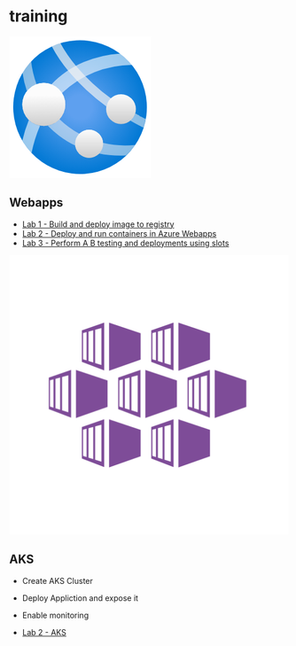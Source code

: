 # training 
![webapp](./img/webapps.png)
## Webapps  
- [Lab 1 - Build and deploy image to registry ](webapps/Registry.md)
- [Lab 2 - Deploy and run containers in Azure Webapps ](webapps/webappdeploy.md)
- [Lab 3 - Perform A B testing and deployments using slots  ](webapps/deploymentslots.md)


![webapp](./img/aks.png)
## AKS
 - Create AKS Cluster 
 - Deploy Appliction and expose it 
 - Enable monitoring 

- [Lab 2 - AKS ](aks/README.md)
